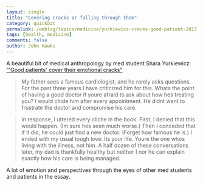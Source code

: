 ```yaml
---
layout: single 
title: "Covering cracks or falling through them" 
category: quickbit
permalink: /weblog/topics/medicine/yurkiewicz-cracks-good-patient-2013.html
tags: [health, medicine] 
comments: false 
author: John Hawks 
---
```


A beautiful bit of medical anthropology by med student Shara Yurkiewicz: <a href="http://blogs.scientificamerican.com/this-may-hurt-a-bit/2013/03/13/good-patients-cover-their-emotional-cracks/">"'Good patients' cover their emotional cracks"<a/>

<blockquote>My father sees a famous cardiologist, and he rarely asks questions.  For the past three years I have criticized him for this.  Whats the point of having a good doctor if youre afraid to ask about how hes treating you? I would chide him after every appointment.  He didnt want to frustrate the doctor and compromise his care.</blockquote>

<blockquote>In response, I uttered every cliche in the book.  First, I denied that this would happen.  (Im sure hes seen much worse.)  Then I conceded that if it did, he could just find a new doctor.  (Forget how famous he is.)  I ended with my usual tough love: Its your life.  Youre the one whos living with the illness, not him.  A half dozen of these conversations later, my dad is thankfully healthy but neither I nor he can explain exactly how his care is being managed.</blockquote>

A lot of emotion and perspectives through the eyes of other med students and patients in the essay. 

